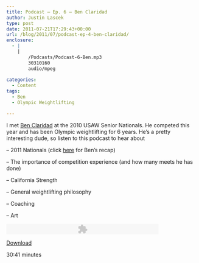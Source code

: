 ```yaml
---
title: Podcast – Ep. 6 – Ben Claridad
author: Justin Lascek
type: post
date: 2011-07-21T17:29:43+00:00
url: /blog/2011/07/podcast-ep-4-ben-claridad/
enclosure:
  - |
    |
        /Podcasts/Podcast-6-Ben.mp3
        30310160
        audio/mpeg
        
categories:
  - Content
tags:
  - Ben
  - Olympic Weightlifting

---
```

I met [Ben Claridad][1] at the 2010 USAW Senior Nationals. He competed this year and has been Olympic weightlifting for 6 years. He&#8217;s a pretty interesting dude, so listen to this podcast to hear about
  

  
&#8211; 2011 Nationals (click [here][2] for Ben&#8217;s recap)
  
&#8211; The importance of competition experience (and how many meets he has done)
  
&#8211; California Strength
  
&#8211; General weightlifting philosophy
  
&#8211; Coaching
  
&#8211; Art
  

  


<embed type="application/x-shockwave-flash" flashvars="audioUrl=/Podcasts/Podcast-6-Ben.mp3" src="http://www.google.com/reader/ui/3523697345-audio-player.swf" width="400" height="27" quality="best">
</embed>


  
<a href="/Podcasts/Podcast-6-Ben.mp3" title="Episode 6" target="_blank">Download</a>
  
30:41 minutes

 [1]: http://alongthelinesof.com
 [2]: http://alongthelinesof.com/2011/07/20/nationals/
